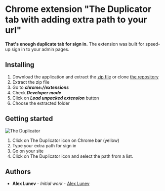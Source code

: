 # Chrome extension "The Duplicator tab with adding extra path to your url"
**That's enough duplicate tab for sign in.**
The extension was built for speed-up sign in to your admin pages. 

## Installing

1. Download the application and extract the [zip file](https://github.com/lunev/chrome-extension-duplicate-login-tab/archive/master.zip) or clone [the repository](https://github.com/lunev/chrome-extension-duplicate-login-tab.git)  
2. Extract the zip file
1. Go to **_chrome://extensions_**
2. Check **_Developer mode_**
3. Click on **_Load unpacked extension_** button
4. Choose the extracted folder

## Getting started
![The Duplicator](https://image.ibb.co/bXcJy6/duplicate_tab.png)

1. Click on The Duplicator icon on Chrome bar (yellow)
2. Type your extra path for sign in
3. Go on your site
4. Click on The Duplicator icon and select the path from a list.

## Authors

* **Alex Lunev** - *Initial work* - [Alex Lunev](https://github.com/lunev)
